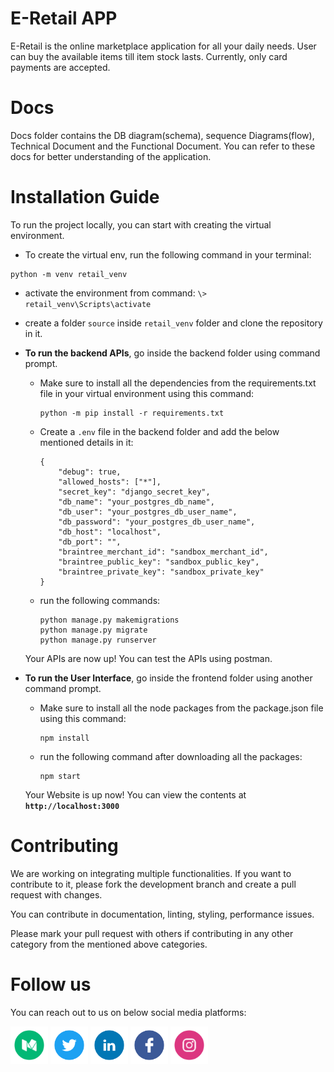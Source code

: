 # E-Retail APP
E-Retail is the online marketplace application for all your daily needs. User can buy the available items till item stock lasts. Currently, only card payments are accepted.

# Docs
Docs folder contains the DB diagram(schema), sequence Diagrams(flow), Technical Document and the Functional Document. You can refer to these docs for better understanding of the application.

# Installation Guide
To run the project locally, you can start with creating the virtual environment.
- To create the virtual env, run the following command in your terminal:
```
python -m venv retail_venv
```
- activate the environment from command: `\> retail_venv\Scripts\activate`

- create a folder `source` inside `retail_venv` folder and clone the repository in it. 

-  **To run the backend APIs**, go inside the backend folder using command prompt.

    - Make sure to install all the dependencies from the requirements.txt file in your virtual environment using this command:
        ```
        python -m pip install -r requirements.txt
        ```

    - Create a `.env` file in the backend folder and add the below mentioned details in it:
        ```
        {
            "debug": true,
            "allowed_hosts": ["*"],
            "secret_key": "django_secret_key",
            "db_name": "your_postgres_db_name",
            "db_user": "your_postgres_db_user_name",
            "db_password": "your_postgres_db_user_name",
            "db_host": "localhost",
            "db_port": "",
            "braintree_merchant_id": "sandbox_merchant_id",
            "braintree_public_key": "sandbox_public_key",
            "braintree_private_key": "sandbox_private_key"
        }
        ```

    - run the following commands:
        ```
        python manage.py makemigrations
        python manage.py migrate
        python manage.py runserver
        ```
    Your APIs are now up!
    You can test the APIs using postman.

-  **To run the User Interface**, go inside the frontend folder using another command prompt.

    - Make sure to install all the node packages from the package.json file using this command:
        ```
        npm install
        ```

    - run the following command after downloading all the packages:
        ```
        npm start
        ```
    Your Website is up now!
    You can view the contents at **`http://localhost:3000`**

# Contributing
We are working on integrating multiple functionalities. If you want to contribute to it, please fork the development branch and create a pull request with changes.

You can contribute in documentation, linting, styling, performance issues.

Please mark your pull request with others if contributing in any other category from the mentioned above categories.

# Follow us
You can reach out to us on below social media platforms:

<a href=""><img src="https://github.com/aritraroy/social-icons/blob/master/medium-icon.png?raw=true" width="60"></a>
<a href=""><img src="https://github.com/aritraroy/social-icons/blob/master/twitter-icon.png?raw=true" width="60"></a>
<a href=""><img src="https://github.com/aritraroy/social-icons/blob/master/linkedin-icon.png?raw=true" width="60"></a>
<a href=""><img src="https://github.com/aritraroy/social-icons/blob/master/facebook-icon.png?raw=true" width="60"></a>
<a href=""><img src="https://github.com/aritraroy/social-icons/blob/master/instagram-icon.png?raw=true" width="60"></a>